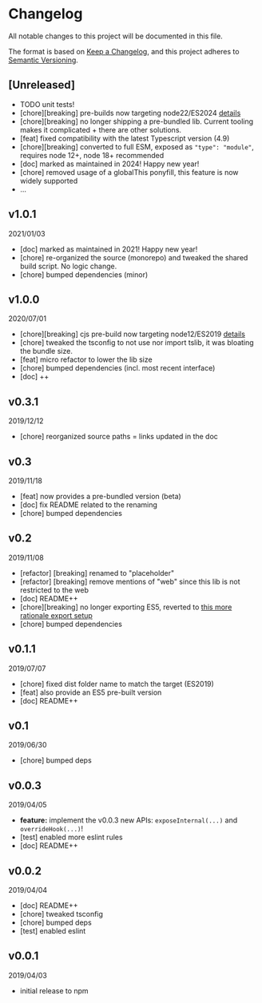 # Changelog

All notable changes to this project will be documented in this file.

The format is based on [Keep a Changelog](https://keepachangelog.com/en/1.0.0/),
and this project adheres to [Semantic Versioning](https://semver.org/spec/v2.0.0.html).

## [Unreleased]
* TODO unit tests!
* [chore][breaking] pre-builds now targeting node22/ES2024 [details](../../0-CONTRIBUTING/06-conventions--js--modules_and_transpilation.md)
* [chore][breaking] no longer shipping a pre-bundled lib. Current tooling makes it complicated + there are other solutions.
* [feat] fixed compatibility with the latest Typescript version (4.9)
* [chore][breaking] converted to full ESM, exposed as `"type": "module"`, requires node 12+, node 18+ recommended
* [doc] marked as maintained in 2024! Happy new year!
* [chore] removed usage of a globalThis ponyfill, this feature is now widely supported
* ...

## v1.0.1
2021/01/03
* [doc] marked as maintained in 2021! Happy new year!
* [chore] re-organized the source (monorepo) and tweaked the shared build script. No logic change.
* [chore] bumped dependencies (minor)

## v1.0.0
2020/07/01
* [chore][breaking] cjs pre-build now targeting node12/ES2019 [details](../../CONTRIBUTING/module-exports.md)
* [chore] tweaked the tsconfig to not use nor import tslib, it was bloating the bundle size.
* [feat] micro refactor to lower the lib size
* [chore] bumped dependencies (incl. most recent interface)
* [doc] ++

## v0.3.1
2019/12/12
* [chore] reorganized source paths = links updated in the doc

## v0.3
2019/11/18
* [feat] now provides a pre-bundled version (beta)
* [doc] fix README related to the renaming
* [chore] bumped dependencies

## v0.2
2019/11/08
* [refactor] [breaking] renamed to "placeholder"
* [refactor] [breaking] remove mentions of "web" since this lib is not restricted to the web
* [doc] README++
* [chore][breaking] no longer exporting ES5, reverted to [this more rationale export setup](../../CONTRIBUTING/module-exports.md)
* [chore] bumped dependencies

## v0.1.1
2019/07/07
* [chore] fixed dist folder name to match the target (ES2019)
* [feat] also provide an ES5 pre-built version
* [doc] README++

## v0.1
2019/06/30
* [chore] bumped deps

## v0.0.3
2019/04/05
* **feature:** implement the v0.0.3 new APIs: `exposeInternal(...)` and `overrideHook(...)`!
* [test] enabled more eslint rules
* [doc] README++

## v0.0.2
2019/04/04
* [doc] README++
* [chore] tweaked tsconfig
* [chore] bumped deps
* [test] enabled eslint

## v0.0.1
2019/04/03
* initial release to npm
